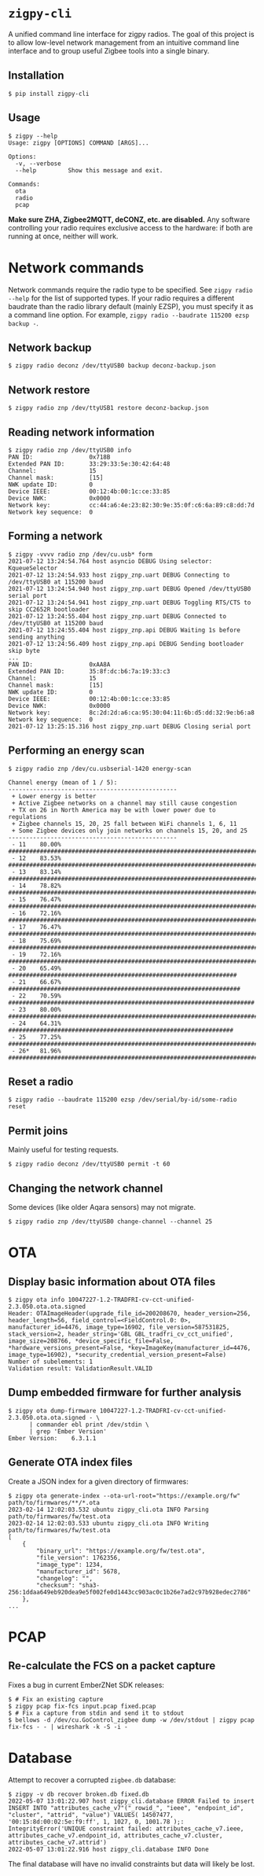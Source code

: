 # `zigpy-cli`

A unified command line interface for zigpy radios. The goal of this project is to allow
low-level network management from an intuitive command line interface and to group useful
Zigbee tools into a single binary.

## Installation

```console
$ pip install zigpy-cli
```

## Usage

```console
$ zigpy --help
Usage: zigpy [OPTIONS] COMMAND [ARGS]...

Options:
  -v, --verbose
  --help         Show this message and exit.

Commands:
  ota
  radio
  pcap
```

**Make sure ZHA, Zigbee2MQTT, deCONZ, etc. are disabled.** Any software controlling your
radio requires exclusive access to the hardware: if both are running at once, neither will work.

# Network commands
Network commands require the radio type to be specified. See `zigpy radio --help` for the list of supported types.
If your radio requires a different baudrate than the radio library default (mainly EZSP), you must specify it as a command line option. For example, `zigpy radio --baudrate 115200 ezsp backup -`.

## Network backup

```console
$ zigpy radio deconz /dev/ttyUSB0 backup deconz-backup.json
```

## Network restore

```console
$ zigpy radio znp /dev/ttyUSB1 restore deconz-backup.json
```

## Reading network information

```console
$ zigpy radio znp /dev/ttyUSB0 info
PAN ID:                0x718B
Extended PAN ID:       33:29:33:5e:30:42:64:48
Channel:               15
Channel mask:          [15]
NWK update ID:         0
Device IEEE:           00:12:4b:00:1c:ce:33:85
Device NWK:            0x0000
Network key:           cc:44:a6:4e:23:82:30:9e:35:0f:c6:6a:89:c8:dd:7d
Network key sequence:  0
```

## Forming a network

```console
$ zigpy -vvvv radio znp /dev/cu.usb* form
2021-07-12 13:24:54.764 host asyncio DEBUG Using selector: KqueueSelector
2021-07-12 13:24:54.933 host zigpy_znp.uart DEBUG Connecting to /dev/ttyUSB0 at 115200 baud
2021-07-12 13:24:54.940 host zigpy_znp.uart DEBUG Opened /dev/ttyUSB0 serial port
2021-07-12 13:24:54.941 host zigpy_znp.uart DEBUG Toggling RTS/CTS to skip CC2652R bootloader
2021-07-12 13:24:55.404 host zigpy_znp.uart DEBUG Connected to /dev/ttyUSB0 at 115200 baud
2021-07-12 13:24:55.404 host zigpy_znp.api DEBUG Waiting 1s before sending anything
2021-07-12 13:24:56.409 host zigpy_znp.api DEBUG Sending bootloader skip byte
...
PAN ID:                0xAA8A
Extended PAN ID:       35:8f:dc:b6:7a:19:33:c3
Channel:               15
Channel mask:          [15]
NWK update ID:         0
Device IEEE:           00:12:4b:00:1c:ce:33:85
Device NWK:            0x0000
Network key:           8c:2d:2d:a6:ca:95:30:04:11:6b:d5:dd:32:9e:b6:a8
Network key sequence:  0
2021-07-12 13:25:15.316 host zigpy_znp.uart DEBUG Closing serial port
```

## Performing an energy scan

```console
$ zigpy radio znp /dev/cu.usbserial-1420 energy-scan

Channel energy (mean of 1 / 5):
------------------------------------------------
 + Lower energy is better
 + Active Zigbee networks on a channel may still cause congestion
 + TX on 26 in North America may be with lower power due to regulations
 + Zigbee channels 15, 20, 25 fall between WiFi channels 1, 6, 11
 + Some Zigbee devices only join networks on channels 15, 20, and 25
------------------------------------------------
 - 11    80.00%  ################################################################################
 - 12    83.53%  ###################################################################################
 - 13    83.14%  ###################################################################################
 - 14    78.82%  ##############################################################################
 - 15    76.47%  ############################################################################
 - 16    72.16%  ########################################################################
 - 17    76.47%  ############################################################################
 - 18    75.69%  ###########################################################################
 - 19    72.16%  ########################################################################
 - 20    65.49%  #################################################################
 - 21    66.67%  ##################################################################
 - 22    70.59%  ######################################################################
 - 23    80.00%  ################################################################################
 - 24    64.31%  ################################################################
 - 25    77.25%  #############################################################################
 - 26*   81.96%  #################################################################################
```

## Reset a radio

```console
$ zigpy radio --baudrate 115200 ezsp /dev/serial/by-id/some-radio reset
```

## Permit joins

Mainly useful for testing requests.

```console
$ zigpy radio deconz /dev/ttyUSB0 permit -t 60
```

## Changing the network channel

Some devices (like older Aqara sensors) may not migrate.

```console
$ zigpy radio znp /dev/ttyUSB0 change-channel --channel 25
```

# OTA
## Display basic information about OTA files
```console
$ zigpy ota info 10047227-1.2-TRADFRI-cv-cct-unified-2.3.050.ota.ota.signed
Header: OTAImageHeader(upgrade_file_id=200208670, header_version=256, header_length=56, field_control=<FieldControl.0: 0>, manufacturer_id=4476, image_type=16902, file_version=587531825, stack_version=2, header_string='GBL GBL_tradfri_cv_cct_unified', image_size=208766, *device_specific_file=False, *hardware_versions_present=False, *key=ImageKey(manufacturer_id=4476, image_type=16902), *security_credential_version_present=False)
Number of subelements: 1
Validation result: ValidationResult.VALID
```

## Dump embedded firmware for further analysis

```console
$ zigpy ota dump-firmware 10047227-1.2-TRADFRI-cv-cct-unified-2.3.050.ota.ota.signed - \
      | commander ebl print /dev/stdin \
      | grep 'Ember Version'
Ember Version:    6.3.1.1
```

## Generate OTA index files

Create a JSON index for a given directory of firmwares:

```console
$ zigpy ota generate-index --ota-url-root="https://example.org/fw" path/to/firmwares/**/*.ota
2023-02-14 12:02:03.532 ubuntu zigpy_cli.ota INFO Parsing path/to/firmwares/fw/test.ota
2023-02-14 12:02:03.533 ubuntu zigpy_cli.ota INFO Writing path/to/firmwares/fw/test.ota
[
    {
        "binary_url": "https://example.org/fw/test.ota",
        "file_version": 1762356,
        "image_type": 1234,
        "manufacturer_id": 5678,
        "changelog": "",
        "checksum": "sha3-256:1ddaa649eb920dea9e5f002fe0d1443cc903ac0c1b26e7ad2c97b928edec2786"
    },
...
```

# PCAP
## Re-calculate the FCS on a packet capture

Fixes a bug in current EmberZNet SDK releases:
```console
$ # Fix an existing capture
$ zigpy pcap fix-fcs input.pcap fixed.pcap
$ # Fix a capture from stdin and send it to stdout
$ bellows -d /dev/cu.GoControl_zigbee dump -w /dev/stdout | zigpy pcap fix-fcs - - | wireshark -k -S -i -
```

# Database
Attempt to recover a corrupted `zigbee.db` database:

```console
$ zigpy -v db recover broken.db fixed.db
2022-05-07 13:01:22.907 host zigpy_cli.database ERROR Failed to insert INSERT INTO "attributes_cache_v7"("_rowid_", "ieee", "endpoint_id", "cluster", "attrid", "value") VALUES( 14507477, '00:15:8d:00:02:5e:f9:ff', 1, 1027, 0, 1001.78 );: IntegrityError('UNIQUE constraint failed: attributes_cache_v7.ieee, attributes_cache_v7.endpoint_id, attributes_cache_v7.cluster, attributes_cache_v7.attrid')
2022-05-07 13:01:22.916 host zigpy_cli.database INFO Done
```

The final database will have no invalid constraints but data will likely be lost.